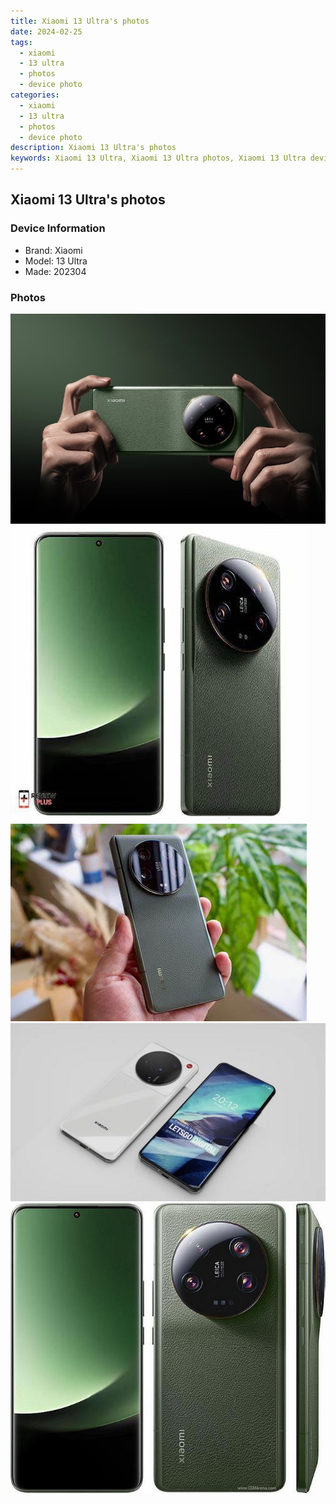 ```yaml
---
title: Xiaomi 13 Ultra's photos
date: 2024-02-25
tags: 
  - xiaomi
  - 13 ultra
  - photos
  - device photo
categories: 
  - xiaomi
  - 13 ultra
  - photos
  - device photo
description: Xiaomi 13 Ultra's photos
keywords: Xiaomi 13 Ultra, Xiaomi 13 Ultra photos, Xiaomi 13 Ultra device photo
---
```


## Xiaomi 13 Ultra's photos

### Device Information

- Brand: Xiaomi
- Model: 13 Ultra
- Made: 202304

### Photos

![/images/best-assets/devices/xiaomi/xiaomi-13-ultra/1.jpg](/images/best-assets/devices/xiaomi/xiaomi-13-ultra/1.jpg)
![/images/best-assets/devices/xiaomi/xiaomi-13-ultra/2.jpg](/images/best-assets/devices/xiaomi/xiaomi-13-ultra/2.jpg)
![/images/best-assets/devices/xiaomi/xiaomi-13-ultra/3.jpg](/images/best-assets/devices/xiaomi/xiaomi-13-ultra/3.jpg)
![/images/best-assets/devices/xiaomi/xiaomi-13-ultra/4.jpg](/images/best-assets/devices/xiaomi/xiaomi-13-ultra/4.jpg)
![/images/best-assets/devices/xiaomi/xiaomi-13-ultra/5.jpg](/images/best-assets/devices/xiaomi/xiaomi-13-ultra/5.jpg)
